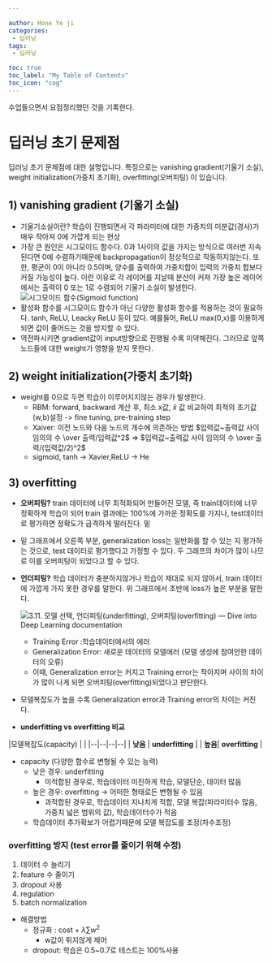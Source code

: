 ```yaml
---

author: Hone Ye ji
categories: 
 - 딥러닝
tags: 
 - 딥러닝

toc: true
toc_label: "My Table of Contents"
toc_icon: "cog"
---
```


수업들으면서 요점정리했던 것을 기록한다.

# 딥러닝 초기 문제점

 딥러닝 초기 문제점에 대한 설명입니다. 특징으로는 vanishing gradient(기울기 소실), weight initialization(가중치 초기화), overfitting(오버피팅) 이 있습니다.

## 1) vanishing gradient (기울기 소실) 

- 기울기소실이란? 학습이 진행되면서 각 파라미터에 대한 가중치의 미분값(경사)가 매우 작아져 0에 가깝게 되는 현상
- 가장 큰 원인은 시그모이드 함수다. 0과 1사이의 값을 가지는 방식으로 여러번 지속된다면 0에 수렴하기때문에 backpropagation이 정상적으로 작동하지않는다. 또한, 평균이 0이 아니라 0.5이며, 양수를 출력하여 가중치합이 입력의 가중치 합보다 커질 가능성이 높다. 이런 이유로 각 레이어를 지날때 분산이 커져 가장 높은 레이어에서는 출력이 0 또는 1로 수렴되어 기울기 소실이 발생한다.
![시그모이드 함수(Sigmoid function)](https://t1.daumcdn.net/cfile/tistory/99FC323D5DA6F5251D)
- 활성화 함수를 시그모이드 함수가 아닌 다양한 활성화 함수를 적용하는 것이 필요하다. tanh, ReLU, Leacky ReLU 등이 있다. 예를들어,  ReLU  max(0,x)를 이용하게 되면 값이 줄어드는 것을 방지할 수 있다. 
- 역전파시키면 gradient값이 input방향으로 진행될 수록 미약해진다. 그러므로 앞쪽 노드들에 대한 weight가 영향을 받지 못한다.


## 2) weight initialization(가중치 초기화)
- weight를 0으로 두면 학습이 이루어지지않는 경우가 발생한다.
	- RBM: forward, backward 계산 후, 최소 x값,  $\widehat{x}$ 값 비교하여 최적의 초기값(w,b)설정  -> fine tuning, pre-training step
	- Xaiver: 이전 노드와 다음 노드의 개수에 의존하는 방법
				$입력값~출력값 사이 임의의 수 \over 출력/입력값^2$ $\Longrightarrow$  $입력값~출력값 사이 임의의 수 \over 출력/(입력값/2)^2$ 
	- sigmoid, tanh $\to$ Xavier,ReLU $\to$ He 
	

## 3) overfitting 
- **오버피팅?** train 데이터에 너무 최적화되어 만들어진 모델, 즉 train데이터에 너무 정확하게 학습이 되어 train 결과에는 100%에 가까운 정확도를 가지나, test데이터로 평가하면 정확도가 급격하게 떨러진다.  밑 
- 밑 그래프에서 오른쪽 부분, generalization loss는 일반화를 할 수 있는 지 평가하는 것으로, test 데이터로 평가했다고 가정할 수 있다. 두 그래프의 차이가 많이 나므로 이를 오버피팅이 되었다고 할 수 있다. 
- **언더피팅?** 학습 데이터가 충분하지않거나 학습이 제대로 되지 않아서, train 데이터에 가깝게 가지 못한 경우를 말한다. 위 그래프에서 초반에 loss가 높은 부분을 말한다. 

	![3.11. 모델 선택, 언더피팅(underfitting), 오버피팅(overfitting) — Dive into Deep  Learning documentation](https://ko.d2l.ai/_images/capacity_vs_error.svg)

	- Training Error :학습데이터에서의 에러
	- Generalization Error: 새로운 데이터의 모델에러 (모델 생성에 참여안한 데이터의 오류)
	- 이때, Generalization error는 커지고 Training error는 작아지며 사이의 차이가 많이 나게 되면 오버피팅(overfitting)되었다고 판단한다.
- 모델복잡도가 높을 수록  Generalization error과 Training error의 차이는 커진다.

- **underfitting vs overfitting 비교**

|모델복잡도(capacity)  |  |
|--|--|--|--|
| **낮음** | **underfitting** |
| **높음**| **overfitting** |

- capacity (다양한 함수로 변형될 수 있는 능력)
	-  낮은 경우: underfitting
		-  미적합된 경우로, 학습데이터 미진하게 학습, 모델단순, 데이터 많음
	-  높은 경우: overfitting -> 어떠한 형태로든 변형될 수 있음
		- 과적합된 경우로, 학습데이터 지나치게 적합, 모델 복잡(파라미터수 많음, 가중치 넓은 범위의 값), 학습데이터수가 적음
	- 학습데이터 추가확보가 어렵기때문에 모델 복잡도를 조정(차수조정)

### overfitting 방지 (test error를 줄이기 위해 수정)
1) 데이터 수 늘리기
2) feature 수 줄이기
3) dropout 사용
4) regulation
5) batch normalization  

- 해결방법
	- 정규화 : cost + $\lambda\sum w^2$ 
		- w값이 튀지않게 제어
	- dropout: 학습은 0.5~0.7로 테스트는 100%사용
<!--stackedit_data:
eyJoaXN0b3J5IjpbLTE0OTY5NDQ0NzAsMjAxODk3ODEzNl19
-->